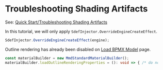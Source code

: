 # Troubleshooting Shading Artifacts

See: [Quick Start/Troubleshooting Shading Artifacts](../../quick-start/troubleshooting-shading-artifacts/)

In this tutorial, we will only apply `SdefInjector.OverrideEngineCreateEffect`.

```typescript title="src/sceneBuilder.ts"
SdefInjector.OverrideEngineCreateEffect(engine);
```

Outline rendering has already been disabled on [Load BPMX Model](../load-bpmx-model/) page.

```typescript title="src/sceneBuilder.ts"
const materialBuilder = new MmdStandardMaterialBuilder();
materialBuilder.loadOutlineRenderingProperties = (): void => { /* do nothing */ };
```
